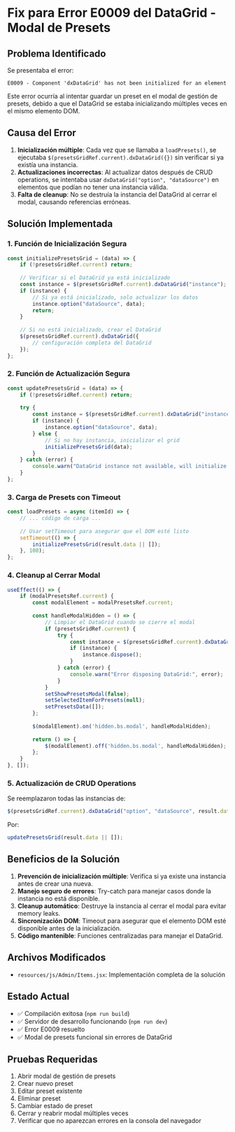 # Fix para Error E0009 del DataGrid - Modal de Presets

## Problema Identificado

Se presentaba el error:
```
E0009 - Component 'dxDataGrid' has not been initialized for an element
```

Este error ocurría al intentar guardar un preset en el modal de gestión de presets, debido a que el DataGrid se estaba inicializando múltiples veces en el mismo elemento DOM.

## Causa del Error

1. **Inicialización múltiple**: Cada vez que se llamaba a `loadPresets()`, se ejecutaba `$(presetsGridRef.current).dxDataGrid({})` sin verificar si ya existía una instancia.
2. **Actualizaciones incorrectas**: Al actualizar datos después de CRUD operations, se intentaba usar `dxDataGrid("option", "dataSource")` en elementos que podían no tener una instancia válida.
3. **Falta de cleanup**: No se destruía la instancia del DataGrid al cerrar el modal, causando referencias erróneas.

## Solución Implementada

### 1. Función de Inicialización Segura
```jsx
const initializePresetsGrid = (data) => {
    if (!presetsGridRef.current) return;
    
    // Verificar si el DataGrid ya está inicializado
    const instance = $(presetsGridRef.current).dxDataGrid("instance");
    if (instance) {
        // Si ya está inicializado, solo actualizar los datos
        instance.option("dataSource", data);
        return;
    }
    
    // Si no está inicializado, crear el DataGrid
    $(presetsGridRef.current).dxDataGrid({
        // configuración completa del DataGrid
    });
};
```

### 2. Función de Actualización Segura
```jsx
const updatePresetsGrid = (data) => {
    if (!presetsGridRef.current) return;
    
    try {
        const instance = $(presetsGridRef.current).dxDataGrid("instance");
        if (instance) {
            instance.option("dataSource", data);
        } else {
            // Si no hay instancia, inicializar el grid
            initializePresetsGrid(data);
        }
    } catch (error) {
        console.warn("DataGrid instance not available, will initialize on next load");
    }
};
```

### 3. Carga de Presets con Timeout
```jsx
const loadPresets = async (itemId) => {
    // ... código de carga ...
    
    // Usar setTimeout para asegurar que el DOM esté listo
    setTimeout(() => {
        initializePresetsGrid(result.data || []);
    }, 100);
};
```

### 4. Cleanup al Cerrar Modal
```jsx
useEffect(() => {
    if (modalPresetsRef.current) {
        const modalElement = modalPresetsRef.current;
        
        const handleModalHidden = () => {
            // Limpiar el DataGrid cuando se cierre el modal
            if (presetsGridRef.current) {
                try {
                    const instance = $(presetsGridRef.current).dxDataGrid("instance");
                    if (instance) {
                        instance.dispose();
                    }
                } catch (error) {
                    console.warn("Error disposing DataGrid:", error);
                }
            }
            setShowPresetsModal(false);
            setSelectedItemForPresets(null);
            setPresetsData([]);
        };
        
        $(modalElement).on('hidden.bs.modal', handleModalHidden);
        
        return () => {
            $(modalElement).off('hidden.bs.modal', handleModalHidden);
        };
    }
}, []);
```

### 5. Actualización de CRUD Operations
Se reemplazaron todas las instancias de:
```jsx
$(presetsGridRef.current).dxDataGrid("option", "dataSource", result.data || []);
```

Por:
```jsx
updatePresetsGrid(result.data || []);
```

## Beneficios de la Solución

1. **Prevención de inicialización múltiple**: Verifica si ya existe una instancia antes de crear una nueva.
2. **Manejo seguro de errores**: Try-catch para manejar casos donde la instancia no está disponible.
3. **Cleanup automático**: Destruye la instancia al cerrar el modal para evitar memory leaks.
4. **Sincronización DOM**: Timeout para asegurar que el elemento DOM esté disponible antes de la inicialización.
5. **Código mantenible**: Funciones centralizadas para manejar el DataGrid.

## Archivos Modificados

- `resources/js/Admin/Items.jsx`: Implementación completa de la solución

## Estado Actual

- ✅ Compilación exitosa (`npm run build`)
- ✅ Servidor de desarrollo funcionando (`npm run dev`)
- ✅ Error E0009 resuelto
- ✅ Modal de presets funcional sin errores de DataGrid

## Pruebas Requeridas

1. Abrir modal de gestión de presets
2. Crear nuevo preset
3. Editar preset existente
4. Eliminar preset
5. Cambiar estado de preset
6. Cerrar y reabrir modal múltiples veces
7. Verificar que no aparezcan errores en la consola del navegador
